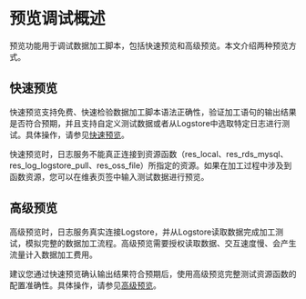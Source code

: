 # 预览调试概述

预览功能用于调试数据加工脚本，包括快速预览和高级预览。本文介绍两种预览方式。

## 快速预览

快速预览支持免费、快速检验数据加工脚本语法正确性，验证加工语句的输出结果是否符合预期，并且支持自定义测试数据或者从Logstore中选取特定日志进行测试。具体操作，请参见[快速预览](/intl.zh-CN/数据加工/预览调试/快速预览.md)。

快速预览时，日志服务不能真正连接到资源函数（res\_local、res\_rds\_mysql、res\_log\_logstore\_pull、res\_oss\_file）所指定的资源。如果在加工过程中涉及到函数资源，您可以在维表页签中输入测试数据进行预览。

## 高级预览

高级预览时，日志服务真实连接Logstore，并从Logstore读取数据完成加工测试，模拟完整的数据加工流程。高级预览需要授权读取数据、交互速度慢、会产生流量计入数据加工费用。

建议您通过快速预览确认输出结果符合预期后，使用高级预览完整测试资源函数的配置准确性。具体操作，请参见[高级预览](/intl.zh-CN/数据加工/预览调试/高级预览.md)。

